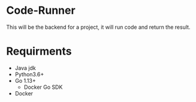 # Code-Runner

This will be the backend for a project, it will run code and return the result.


# Requirments
  * Java jdk
  * Python3.6+
  * Go 1.13+
    * Docker Go SDK
  * Docker
